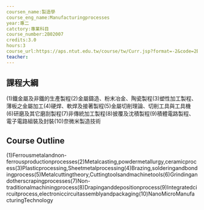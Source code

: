```yaml
---
coursen_name:製造學
course_eng_name:Manufacturingprocesses
year:專二
catctory:專業科目
course_number:2B02007
credits:3.0
hours:3
course_url:https://aps.ntut.edu.tw/course/tw/Curr.jsp?format=-2&code=2B02007
teacher:
---
```


## 課程大綱

(1)鐵金屬及非鐵的生產製程(2)金屬鑄造、粉末冶金、陶瓷製程(3)塑性加工製程、薄板之金屬加工(4)硬焊、軟焊及接著製程(5)金屬切削理論、切削工具與工具機(6)研磨及其它磨刮製程(7)非傳統加工製程(8)披覆及沈積製程(9)積體電路製程、電子電路組裝及封裝(10)奈微米製造技術


## Course Outline

(1)Ferrousmetalandnon-ferrousproductionprocesses(2)Metalcasting,powdermetallurgy,ceramicprocess(3)Plasticprocessing,Sheetmetalprocessing(4)Brazing,solderingandbondingprocess(5)Metalcuttingtheory,Cuttingtoolsandmachinetools(6)Grindingandotherscrapingprocesses(7)Non-traditionalmachiningprocess(8)Drapinganddepositionprocess(9)Integratedcircuitprocess,electroniccircuitassemblyandpackaging(10)NanoMicroManufacturingTechnology

